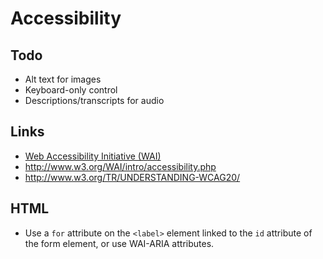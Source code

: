 # Accessibility

## Todo

* Alt text for images
* Keyboard-only control
* Descriptions/transcripts for audio


## Links

* [Web Accessibility Initiative (WAI)](https://www.w3.org/WAI/)
* http://www.w3.org/WAI/intro/accessibility.php
* http://www.w3.org/TR/UNDERSTANDING-WCAG20/


## HTML

* Use a `for` attribute on the `<label>` element linked to the `id` attribute
  of the form element, or use WAI-ARIA attributes.
